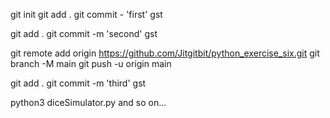 git init
git add .
git commit - 'first'
gst

git add .
git commit -m 'second'
gst

git remote add origin https://github.com/Jitgitbit/python_exercise_six.git
git branch -M main
git push -u origin main

git add .
git commit -m 'third'
gst

python3 diceSimulator.py
and so on...